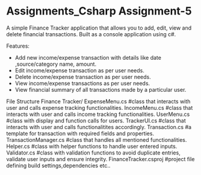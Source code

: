 # Assignments_Csharp Assignment-5
   A simple Finance Tracker application that allows you to add, edit, view and delete financial transactions. 
Built as a console application using c#.

Features: 
 - Add new income/expense transaction with details like  date ,source/category name, amount. 
 - Edit income/expense transaction as per user needs.
 - Delete income/expense transaction as per user needs.
 - View income/expense transactions as per user needs.
 - View financial summary of all transactions made by a particular user. 


 File Structure
  Finance Tracker/
     ExpenseMenu.cs             #class that interacts with user and calls expense tracking functionalities.
     IncomeMenu.cs              #class that interacts with user and calls income tracking functionalities.
     UserMenu.cs                #class with display and function calls for users.
     TrackerUI.cs               #class that interacts with user and calls functionalitites accordingly.
     Transaction.cs             #a template for transaction with required fields and properties.
     TransactionManager.cs      #class that handles all mentioned functionalities.
     Helper.cs                  #class with helper functions to handle user entered inputs.
     Validator.cs               #class with validation functions to avoid duplicate entries, validate user inputs and ensure integrity.
     FinanceTracker.csproj      #project file defining build settings,dependencies etc..
